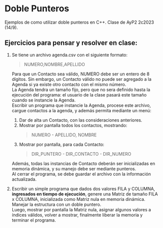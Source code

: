 # Doble Punteros

Ejemplos de como utilizar doble punteros en C++. Clase de AyP2 2c2023 (14/9).

## Ejercicios para pensar y resolver en clase:

1. Se tiene un archivo agenda.csv con el siguiente formato:

   > NUMERO,NOMBRE,APELLIDO

   Para que un Contacto sea válido, NUMERO debe ser un entero de 8 dígitos. Sin embargo, un Contacto válido no puede ser
   agregado a la Agenda si ya existe otro contacto con el mismo número.<br>
   La Agenda tendra un tamaño fijo, pero que no sera definido hasta la ejecución del programa: el usuario de la clase
   pasará este tamaño cuando se instancie la Agenda.<br>
   Escribir un programa que instancie la Agenda, procese este archivo, cargue contactos a la agenda, y además permita
   mediante un menú:
    <ol>
    <li> Dar de alta un Contacto, con las consideraciones anteriores.</li>
    <li> Mostrar por pantalla todos los contactos, mostrando:

   > NUMERO - APELLIDO, NOMBRE

    </li>
    <li> Mostrar por pantalla, para cada Contacto:

   > DIR_PUNTERO - DIR_CONTACTO - DIR_NUMERO

    </li>
    </ol>

   Además, todas las instancias de Contacto deberán ser inicializadas en memoria dinámica, y su manejo debe ser mediante
   punteros.<br>
   Al cerrar el programa, se debe guardar el archivo con la información actualizada.

2. Escribir un simple programa que dados dos valores FILA y COLUMNA, **ingresados en tiempo de ejecución**, genere una
   Matriz de tamaño FILA x COLUMNA, inicializada como Matriz nula en memoria dinámica. Manejar la estructura con un
   doble puntero.<br>
   Luego, mostrar por pantalla la Matriz nula, asignar algunos valores a índices válidos, volver a mostrar, finalmente
   liberar la memoria y terminar el programa.